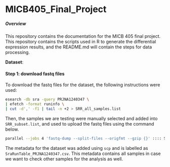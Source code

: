 # MICB405_Final_Project

##### Overview

This repository contains the documentation for the MICB 405 final project. This repository contains
the scripts used in R to generate the differential expression results, and the README.md will contain the steps
for data processing.

**Dataset**: 

#### Step 1: download fastq files

To download the fastq files for the dataset, the following instructions were used: 
```bash
esearch -db sra -query PRJNA1240347 \
| efetch -format runinfo \
| cut -d',' -f1 | tail -n +2 > SRR_all_samples.list

```

Then, the samples we are testing were manually selected and added into `SRR_subset.list`, and used to upload the fastq files using the command below.

```bash
parallel --jobs 4 'fastq-dump --split-files --origfmt --gzip {}' :::: SRR_subset.list

```

The metadata for the dataset was added using `scp` and is labelled as `SraRunTable_PRJNA1240347.csv`. This metadata contains all samples in case we want to check other samples for the analysis as well. 




